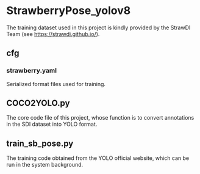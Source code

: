 # StrawberryPose_yolov8
The training dataset used in this project is kindly provided by the StrawDI Team (see https://strawdi.github.io/).

## cfg
### strawberry.yaml
Serialized format files used for training.

## COCO2YOLO.py
The core code file of this project, whose function is to convert annotations in the SDI dataset into YOLO format.

## train_sb_pose.py
The training code obtained from the YOLO official website, which can be run in the system background.
